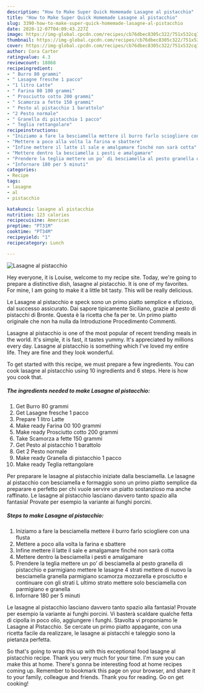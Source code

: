 ```yaml
---
description: "How to Make Super Quick Homemade Lasagne al pistacchio"
title: "How to Make Super Quick Homemade Lasagne al pistacchio"
slug: 3390-how-to-make-super-quick-homemade-lasagne-al-pistacchio
date: 2020-12-07T04:09:43.227Z
image: https://img-global.cpcdn.com/recipes/cb76dbec8305c322/751x532cq70/lasagne-al-pistacchio-recipe-main-photo.jpg
thumbnail: https://img-global.cpcdn.com/recipes/cb76dbec8305c322/751x532cq70/lasagne-al-pistacchio-recipe-main-photo.jpg
cover: https://img-global.cpcdn.com/recipes/cb76dbec8305c322/751x532cq70/lasagne-al-pistacchio-recipe-main-photo.jpg
author: Cora Carter
ratingvalue: 4.3
reviewcount: 18868
recipeingredient:
- " Burro 80 grammi"
- " Lasagne fresche 1 pacco"
- "1 litro Latte"
- " Farina 00 100 grammi"
- " Prosciutto cotto 200 grammi"
- " Scamorza a fette 150 grammi"
- " Pesto al pistacchio 1 barattolo"
- "2 Pesto normale"
- " Granella di pistacchio 1 pacco"
- " Teglia rettangolare"
recipeinstructions:
- "Iniziamo a fare la besciamella mettere il burro farlo sciogliere con una flusta"
- "Mettere a poco alla volta la farina e sbattere"
- "Infine mettere il latte il sale e amalgamare finché non sarà cotta"
- "Mettere dentro la besciamella i pesti e amalgamare"
- "Prendere la teglia mettere un po’ di besciamella al pesto granella di pistacchio e parmigiano mettere le lasagne 4 strati mettere di nuovo la besciamella granella parmigiano scamorza mozzarella e prosciutto e continuare con gli strati L ultimo strato mettere solo besciamella con parmigiano e granella"
- "Infornare 180 per 5 minuti"
categories:
- Recipe
tags:
- lasagne
- al
- pistacchio

katakunci: lasagne al pistacchio 
nutrition: 123 calories
recipecuisine: American
preptime: "PT31M"
cooktime: "PT34M"
recipeyield: "1"
recipecategory: Lunch

---
```



![Lasagne al pistacchio](https://img-global.cpcdn.com/recipes/cb76dbec8305c322/751x532cq70/lasagne-al-pistacchio-recipe-main-photo.jpg)

Hey everyone, it is Louise, welcome to my recipe site. Today, we're going to prepare a distinctive dish, lasagne al pistacchio. It is one of my favorites. For mine, I am going to make it a little bit tasty. This will be really delicious.

Le Lasagne al pistacchio e speck sono un primo piatto semplice e sfizioso, dal successo assicurato. Dai sapore tipicamente Siciliano, grazie al pesto di pistacchi di Bronte. Questa è la ricetta che fa per te. Un primo piatto originale che non ha nulla da Introduzione Procedimento Commenti.

Lasagne al pistacchio is one of the most popular of recent trending meals in the world. It's simple, it is fast, it tastes yummy. It's appreciated by millions every day. Lasagne al pistacchio is something which I've loved my entire life. They are fine and they look wonderful.


To get started with this recipe, we must prepare a few ingredients. You can cook lasagne al pistacchio using 10 ingredients and 6 steps. Here is how you cook that.

<!--inarticleads1-->

##### The ingredients needed to make Lasagne al pistacchio:

1. Get  Burro 80 grammi
1. Get  Lasagne fresche 1 pacco
1. Prepare 1 litro Latte
1. Make ready  Farina 00 100 grammi
1. Make ready  Prosciutto cotto 200 grammi
1. Take  Scamorza a fette 150 grammi
1. Get  Pesto al pistacchio 1 barattolo
1. Get 2 Pesto normale
1. Make ready  Granella di pistacchio 1 pacco
1. Make ready  Teglia rettangolare


Per preparare le lasagne al pistacchio iniziate dalla besciamella. Le lasagne al pistacchio con besciamella e formaggio sono un primo piatto semplice da preparare e perfetto per chi vuole servire un piatto sostanzioso ma anche raffinato. Le lasagne al pistacchio lasciano davvero tanto spazio alla fantasia! Provate per esempio la variante ai funghi porcini. 

<!--inarticleads2-->

##### Steps to make Lasagne al pistacchio:

1. Iniziamo a fare la besciamella mettere il burro farlo sciogliere con una flusta
1. Mettere a poco alla volta la farina e sbattere
1. Infine mettere il latte il sale e amalgamare finché non sarà cotta
1. Mettere dentro la besciamella i pesti e amalgamare
1. Prendere la teglia mettere un po’ di besciamella al pesto granella di pistacchio e parmigiano mettere le lasagne 4 strati mettere di nuovo la besciamella granella parmigiano scamorza mozzarella e prosciutto e continuare con gli strati L ultimo strato mettere solo besciamella con parmigiano e granella
1. Infornare 180 per 5 minuti


Le lasagne al pistacchio lasciano davvero tanto spazio alla fantasia! Provate per esempio la variante ai funghi porcini. Vi basterà scaldare qualche fetta di cipolla in poco olio, aggiungere i funghi. Stavolta vi proponiamo le Lasagne al Pistacchio. Se cercate un primo piatto appagante, con una ricetta facile da realizzare, le lasagne ai pistacchi e taleggio sono la pietanza perfetta. 

So that's going to wrap this up with this exceptional food lasagne al pistacchio recipe. Thank you very much for your time. I'm sure you can make this at home. There's gonna be interesting food at home recipes coming up. Remember to bookmark this page on your browser, and share it to your family, colleague and friends. Thank you for reading. Go on get cooking!
